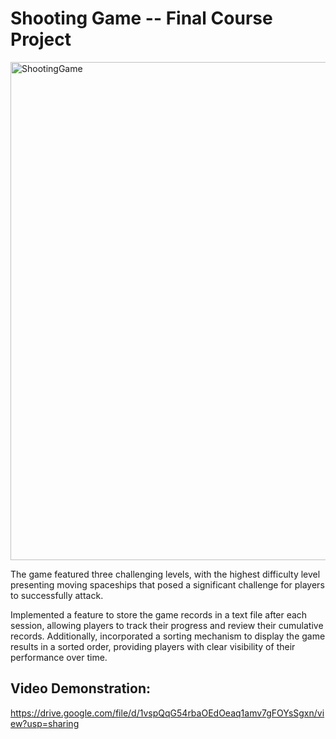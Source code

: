 # Shooting Game -- Final Course Project 
<img width="797" alt="ShootingGame" src="https://github.com/wongella123/ShootingGame/assets/121847745/e8e67b63-8368-4a2f-a17f-77cbd3e6002c">

The game featured three challenging levels, with the highest difficulty level presenting moving spaceships that posed a significant challenge for players to successfully attack.

Implemented a feature to store the game records in a text file after each session, allowing players to track their progress and review their cumulative records. 
Additionally, incorporated a sorting mechanism to display the game results in a sorted order, providing players with clear visibility of their performance over time.

## Video Demonstration:
https://drive.google.com/file/d/1vspQqG54rbaOEdOeaq1amv7gFOYsSgxn/view?usp=sharing
